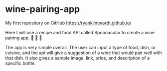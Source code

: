 # wine-pairing-app
My first repository on GitHub
https://ryanklintworth.github.io/

Here I will use a recipe and food API called Spoonacular to create a wine pairing app. 🍷 🥩 🧀

The app is very simple overall. The user can input a type of food, dish, or cuisine, and the api will give a suggestion of a wine that would pair well with that dish. It also gives a sample image, link, price, and description of a specific bottle.
